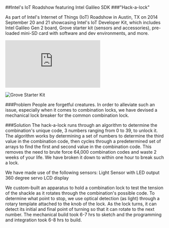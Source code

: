 ##Intel's IoT Roadshow featuring Intel Galileo SDK
###"Hack-a-lock"

As part of Intel's Internet of Things (IoT) Roadshow in Austin, TX on 2014 September 20 and 21 showcasing Intel's IoT Developer Kit, which includes Intel Galileo Gen 2 board, Grove starter kit (sensors and accessories), pre-loaded mini-SD card with software and dev environments, and more.

![Intel Galileo Gen 2 board](http://www.intel.com/content/www/us/en/do-it-yourself/maker.html)

![Grove Starter Kit](http://www.seeedstudio.com/wiki/images/thumb/d/db/Newbundle1.jpg/600px-Newbundle1.jpg)

###Problem
People are forgetful creatures. In order to alleviate such an issue, especially when it comes to combination locks, we have devised a mechanical lock breaker for the common combination lock.

###Solution
The hack-a-lock runs through an algorithm to determine the combination's unique code, 3 numbers ranging from 0 to 39, to unlock it. The algorithm works by determining a set of numbers to determine the third value in the combination code, then cycles through a predetermined set of arrays to find the first and second value in the combination code. This removes the need to brute force 64,000 combination codes and waste 2 weeks of your life. We have broken it down to within one hour to break such a lock.

We have made use of the following sensors:
Light Sensor with LED output
360 degree servo
LCD display

We custom-built an apparatus to hold a combination lock to test the tension of the shackle as it rotates through the combination's possible code. To determine what point to stop, we use optical detection (as light) through a rotary template attached to the knob of the lock. As the lock turns, it can detect its initial and final point of turning so that it can rotate to the next number. The mechanical build took 6-7 hrs to sketch and the programming and integration took 6-8 hrs to build.
